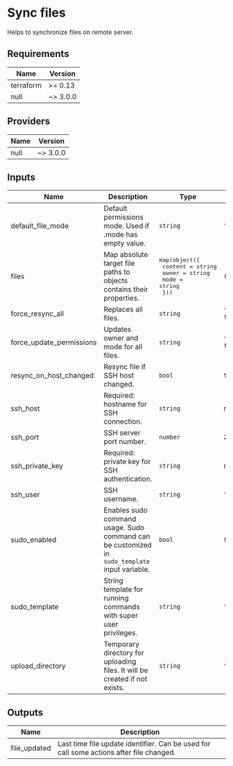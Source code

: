 # Sync files

Helps to synchronize files on remote server.

## Requirements

| Name | Version |
|------|---------|
| terraform | >= 0.13 |
| null | ~> 3.0.0 |

## Providers

| Name | Version |
|------|---------|
| null | ~> 3.0.0 |

## Inputs

| Name | Description | Type | Default | Required |
|------|-------------|------|---------|:--------:|
| default\_file\_mode | Default permissions mode. Used if <file>.mode has empty value. | `string` | `"0644"` | no |
| files | Map absolute target file paths to objects contains their properties. | <pre>map(object({<br>    content = string<br>    owner   = string<br>    mode    = string<br>  }))</pre> | `{}` | no |
| force\_resync\_all | Replaces all files. | `string` | `"Change me for action"` | no |
| force\_update\_permissions | Updates owner and mode for all files. | `string` | `"Change me for action"` | no |
| resync\_on\_host\_changed | Resync file if SSH host changed. | `bool` | `true` | no |
| ssh\_host | Required: hostname for SSH connection. | `string` | n/a | yes |
| ssh\_port | SSH server port number. | `number` | `22` | no |
| ssh\_private\_key | Required: private key for SSH authentication. | `string` | n/a | yes |
| ssh\_user | SSH username. | `string` | `"root"` | no |
| sudo\_enabled | Enables sudo command usage. Sudo command can be customized in `sudo_template` input variable. | `bool` | `true` | no |
| sudo\_template | String template for running commands with super user privileges. | `string` | `"sudo %s"` | no |
| upload\_directory | Temporary directory for uploading files. It will be created if not exists. | `string` | `"~/.upload"` | no |

## Outputs

| Name | Description |
|------|-------------|
| file\_updated | Last time file update identifier. Can be used for call some actions after file changed. |
